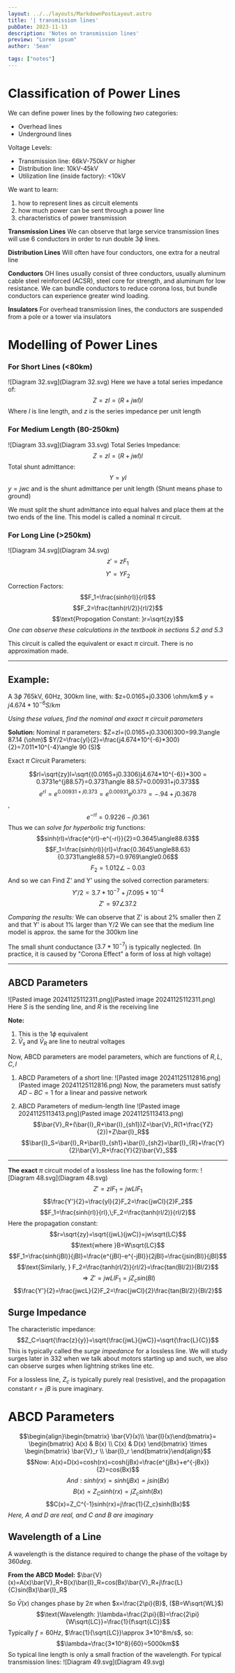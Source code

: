 ```yaml
---
layout: ../../layouts/MarkdownPostLayout.astro
title: '| transmission lines'
pubDate: 2023-11-13
description: 'Notes on transmission lines'
preview: "Lorem ipsum"
author: 'Sean'

tags: ["notes"]
---
```

# Classification of Power Lines
We can define power lines by the following *two* categories:
- Overhead lines
- Underground lines

Voltage Levels:
- Transmission line: 66kV-750kV or higher
- Distribution line: 10kV-45kV
- Utilization line (inside factory): <10kV

We want to learn:
1. how to represent lines as circuit elements
2. how much power can be sent through a power line
3. characteristics of power transmission

**Transmission Lines**
We can observe that large service transmission lines will use 6 conductors in order to run double $3\phi$ lines. 

**Distribution Lines**
Will often have four conductors, one extra for a neutral line

**Conductors**
OH lines usually consist of three conductors, usually aluminum cable steel reinforced (ACSR), steel core for strength, and aluminum for low resistance. We can bundle conductors to reduce corona loss, but bundle conductors can experience greater wind loading. 

**Insulators**
For overhead transmission lines, the conductors are suspended from a pole or a tower via insulators
# Modelling of Power Lines

### **For Short Lines (<80km)** 
![Diagram 32.svg](Diagram 32.svg)
Here we have a total series impedance of:$$Z=zl=(R+jwl)l$$Where $l$ is line length, and $z$ is the series impedance per unit length

### **For Medium Length (80-250km)**
![Diagram 33.svg](Diagram 33.svg)
Total Series Impedance:$$Z=zl=(R+jwl)l$$Total shunt admittance:$$Y=yl$$
$y=jwc$ and is the shunt admittance per unit length (Shunt means phase to ground)

We must split the shunt admittance into equal halves and place them at the two ends of the line. This model is called a nominal $\pi$ circuit.

### **For Long Line (>250km)**
![Diagram 34.svg](Diagram 34.svg)
$$z'=zF_1$$
$$Y'=YF_2$$
Correction Factors: $$F_1=\frac{sinh(rl)}{rl}$$
$$F_2=\frac{tanh(rl/2)}{rl/2}$$$$\text{Propogation Constant: }r=\sqrt{zy}$$
*One can observe these calculations in the textbook in sections 5.2 and 5.3*

This circuit is called the equivalent or exact $\pi$ circuit. There is no approximation made. 

---
## Example:
A $3\phi$ 765kV, 60Hz, 300km line, with:
$z=0.0165+j0.3306 \ohm/km$
$y=j4.674*10^{-6} S/km$ 

*Using these values, find the nominal and exact $\pi$ circuit parameters*

**Solution:**
Nominal $\pi$ parameters:
$Z=zl=(0.0165+j0.3306)300=99.3\angle 87.14 (\ohm)$
$Y/2=\frac{yl}{2}=\frac{j4.674*10^{-6}*300}{2}=7.011*10^{-4}\angle 90 (S)$

Exact $\pi$ Circuit Parameters:

$$rl=\sqrt{zy}l=\sqrt{(0.0165+j0.3306)j4.674*10^{-6}}*300 = 0.3731e^{j88.57}=0.3731\angle 88.57=0.00931+j0.373$$
$$e^{rl}=e^{0.00931+j0.373}=e^{0.00931}e^{j0.373}=-.94+j0.3678$$, $$e^{-rl}=0.9226-j0.361$$
Thus we can *solve for hyperbolic trig* functions:
$$sinh(rl)=\frac{e^{rl}-e^{-rl}}{2}=0.3645\angle88.63$$
$$F_1=\frac{sinh(rl)}{rl}=\frac{0.3645\angle88.63}{0.3731\angle88.57}=0.9769\angle0.06$$
$$F_2=1.012\angle-0.03$$
And so we can Find Z' and Y' using the solved correction parameters:
$$Y'/2=3.7*10^{-7}+j7.095*10^{-4}$$
$$Z'=97\angle 37.2$$

*Comparing the results:*
We can observe that Z' is about 2% smaller then Z and that Y' is about 1% larger than Y/2
We can see that the medium line model is approx. the same for the 300km line

The small shunt conductance ($3.7*10^{-7}$) is typically neglected. (In practice, it is caused by "Corona Effect" a form of loss at high voltage)

---

## **ABCD** Parameters

![Pasted image 20241125112311.png](Pasted image 20241125112311.png)
Here $S$ is the sending line, and $R$ is the receiving line

**Note:**
1. This is the $1\phi$ equivalent
2. $\bar{V}_s$ and $\bar{V}_R$ are line to neutral voltages

Now, ABCD parameters are model parameters, which are functions of $R,L,C,l$

1. ABCD Parameters of a short line:
![Pasted image 20241125112816.png](Pasted image 20241125112816.png)
Now, the parameters must satisfy $AD-BC=1$ for a linear and passive network

2. ABCD Parameters of medium-length line
![Pasted image 20241125113413.png](Pasted image 20241125113413.png)
$$\bar{V}_R+(\bar{I}_R+\bar{I}_{sh1})Z=\bar{V}_R(1+\frac{YZ}{2})+Z\bar{I}_R$$
$$\bar{I}_S=\bar{I}_R+\bar{I}_{sh1}+\bar{I}_{sh2}=\bar{I}_{R}+\frac{Y}{2}\bar{V}_R+\frac{Y}{2}\bar{V}_S$$


---
**The exact** $\pi$ circuit model of a lossless line has the following form:
![Diagram 48.svg](Diagram 48.svg)
$$Z'=zlF_1=jwLlF_1$$
$$\frac{Y'}{2}=\frac{yl}{2}F_2=\frac{jwCl}{2}F_2$$
$$F_1=\frac{sinh(rl)}{rl},\;F_2=\frac{tanh(rl/2)}{rl/2}$$
Here the propagation constant:
$$r=\sqrt{zy}=\sqrt{(jwL)(jwC)}=jw\sqrt{LC}$$
$$\text{where }B=W\sqrt{LC}$$
$$F_1=\frac{sinh(jBl)}{jBl}=\frac{e^{jBl}-e^{-jBl}}{2jBl}=\frac{jsin(Bl)}{jBl}$$
$$\text{Similarly, } F_2=\frac{tanh(rl/2)}{rl/2}=\frac{tan(Bl/2)}{Bl/2}$$
$$\Rightarrow Z'=jwLlF_1=jZ_csin(Bl)$$
$$\frac{Y'}{2}=\frac{jwcL}{2}F_2=\frac{jwCl}{2}\frac{tan(Bl/2)}{Bl/2}$$

## **Surge Impedance**
The characteristic impedance:$$Z_C=\sqrt{\frac{z}{y}}=\sqrt{\frac{jwL}{jwC}}=\sqrt{\frac{L}{C}}$$
This is typically called the *surge impedance* for a lossless line. We will study surges later in 332 when we talk about motors starting up and such, we also can observe surges when lightning strikes line etc.

For a lossless line, $Z_c$ is typically purely real (resistive), and the propagation constant $r=jB$ is pure imaginary.

# ABCD Parameters
$$\begin{align}\begin{bmatrix} \bar{V}(x)\\ \bar{I}(x)\end{bmatrix}= 
\begin{bmatrix} A(x) & B(x) \\ C(x) & D(x) \end{bmatrix} \times 
\begin{bmatrix}  \bar{V}_r \\ \bar{I}_r \end{bmatrix}\end{align}$$
$$Now: A(x)=D(x)=cosh(rx)=cosh(jBx)=\frac{e^{jBx}+e^{-jBx}}{2}=cos(Bx)$$
$$And: sinh(rx)=sinh(jBx)=jsin(Bx)$$
$$B(x)=Z_Csinh(rx)=jZ_csinh(Bx)$$
$$C(x)=Z_C^{-1}sinh(rx)=j\frac{1}{Z_c}sinh(Bx)$$
*Here, A and D are real, and C and B are imaginary*

## Wavelength of a Line
A wavelength is the distance required to change the phase of the voltage by $360deg$.

**From the ABCD Model:** $\bar{V}(x)=A(x)\bar{V}_R+B(x)\bar{I}_R=cos(Bx)\bar{V}_R+j\frac{L}{C}sin(Bx)\bar{I}_R$ 

So $\bar{V}(x)$ changes phase by $2\pi$ when $x=\frac{2\pi}{B}$, ($B=W\sqrt{WL}$)$$\text{Wavelength: }\lambda=\frac{2\pi}{B}=\frac{2\pi}{W\sqrt{LC}}=\frac{1}{f\sqrt{LC}}$$
Typically $f=60Hz$, $\frac{1}{\sqrt{LC}}\approx 3*10^8m/s$, so: $$\lambda=\frac{3*10^8}{60}=5000km$$ So typical line length is only a small fraction of the wavelength. For typical transmission lines:
![Diagram 49.svg](Diagram 49.svg)